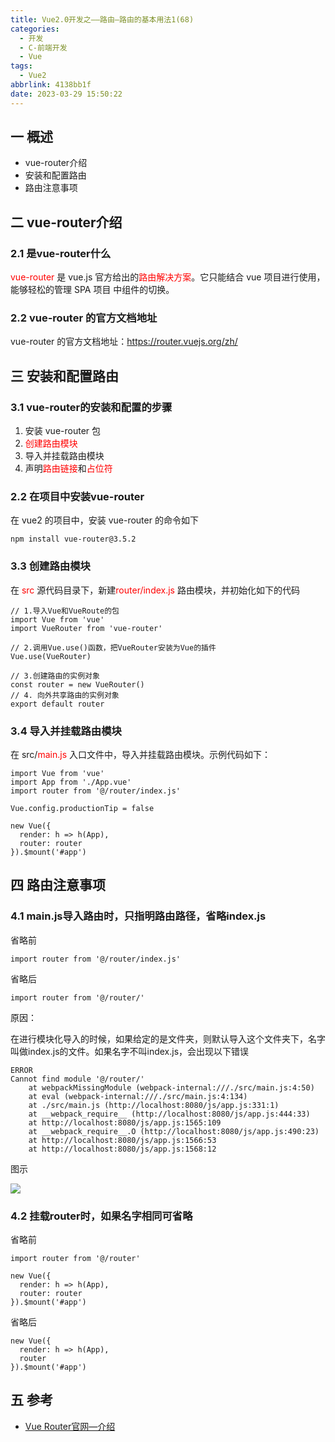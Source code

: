 ```yaml
---
title: Vue2.0开发之——路由—路由的基本用法1(68)
categories:
  - 开发
  - C-前端开发
  - Vue
tags:
  - Vue2
abbrlink: 4138bb1f
date: 2023-03-29 15:50:22
---
```

## 一 概述

* vue-router介绍
* 安装和配置路由
* 路由注意事项

<!--more-->

## 二 vue-router介绍

### 2.1 是vue-router什么

<font color=red>vue-router</font> 是 vue.js 官方给出的<font color=red>路由解决方案</font>。它只能结合 vue 项目进行使用，能够轻松的管理 SPA 项目
中组件的切换。

### 2.2 vue-router 的官方文档地址

vue-router 的官方文档地址：https://router.vuejs.org/zh/

## 三 安装和配置路由

### 3.1 vue-router的安装和配置的步骤

1.  安装 vue-router 包
2. <font color=red>创建路由模块</font>
3. 导入并挂载路由模块
4.  声明<font color=red>路由链接</font>和<font color=red>占位符</font>

### 2.2 在项目中安装vue-router

在 vue2 的项目中，安装 vue-router 的命令如下

```
npm install vue-router@3.5.2
```

### 3.3 创建路由模块

在 <font color=red>src</font> 源代码目录下，新建<font color=red>router/index.js</font> 路由模块，并初始化如下的代码

```
// 1.导入Vue和VueRoute的包
import Vue from 'vue'
import VueRouter from 'vue-router'

// 2.调用Vue.use()函数，把VueRouter安装为Vue的插件
Vue.use(VueRouter)

// 3.创建路由的实例对象
const router = new VueRouter()
// 4. 向外共享路由的实例对象
export default router
```

### 3.4 导入并挂载路由模块

在 src/<font color=red>main.js </font>入口文件中，导入并挂载路由模块。示例代码如下：

```
import Vue from 'vue'
import App from './App.vue'
import router from '@/router/index.js'

Vue.config.productionTip = false

new Vue({
  render: h => h(App),
  router: router
}).$mount('#app')
```

## 四 路由注意事项

### 4.1 main.js导入路由时，只指明路由路径，省略index.js

省略前

```
import router from '@/router/index.js'
```

省略后

```
import router from '@/router/'
```

原因：

在进行模块化导入的时候，如果给定的是文件夹，则默认导入这个文件夹下，名字叫做index.js的文件。如果名字不叫index.js，会出现以下错误

```
ERROR
Cannot find module '@/router/'
    at webpackMissingModule (webpack-internal:///./src/main.js:4:50)
    at eval (webpack-internal:///./src/main.js:4:134)
    at ./src/main.js (http://localhost:8080/js/app.js:331:1)
    at __webpack_require__ (http://localhost:8080/js/app.js:444:33)
    at http://localhost:8080/js/app.js:1565:109
    at __webpack_require__.O (http://localhost:8080/js/app.js:490:23)
    at http://localhost:8080/js/app.js:1566:53
    at http://localhost:8080/js/app.js:1568:12
```

图示

![][1]

### 4.2 挂载router时，如果名字相同可省略

省略前

```
import router from '@/router'

new Vue({
  render: h => h(App),
  router: router
}).$mount('#app')
```

省略后

```
new Vue({
  render: h => h(App),
  router
}).$mount('#app')
```

## 五 参考

* [Vue Router官网—介绍](https://router.vuejs.org/zh/introduction.html)


[1]:https://cdn.staticaly.com/gh/PGzxc/CDN/master/blog-vue/vue2.0-68-route-index-name-error.png


